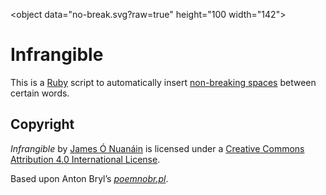 <object data="no-break.svg?raw=true" height="100 width="142"></object>

# Infrangible

This is a [Ruby](https://www.ruby-lang.org/) script to automatically insert [non-breaking spaces](https://en.wikipedia.org/wiki/Non-breaking_space) between certain words.

## Copyright

<cite property="dc:title">Infrangible</cite> by <span property="cc:attributionName"><a href="https://github.com/FearGoidte" property="cc:attributionURL">James Ó Nuanáin</a></span> is licensed under a <a rel="license" href="http://creativecommons.org/licenses/by/4.0/">Creative Commons Attribution 4.0 International License</a>.

<p property="dc:source" typeof="DCMIType:software">Based upon <span property="dc:creator">Anton Bryl</span>’s <a href="http://blog.epubbooks.com/898/formatting-poetry-for-small-screens" property="dc:identifier"><cite property="dc:title">poemnobr.pl</cite></a>.</p>